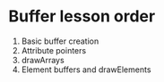 # Buffer lesson order

1.  Basic buffer creation
1.  Attribute pointers
1.  drawArrays
1.  Element buffers and drawElements
